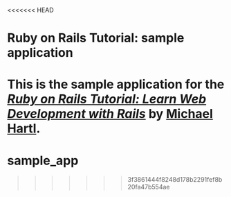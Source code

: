 <<<<<<< HEAD
# Ruby on Rails Tutorial: sample application

This is the sample application for the
[*Ruby on Rails Tutorial:
Learn Web Development with Rails*](http://www.railstutorial.org/)
by [Michael Hartl](http://www.michaelhartl.com/).
=======
# sample_app
>>>>>>> 3f3861444f8248d178b2291fef8b20fa47b554ae
